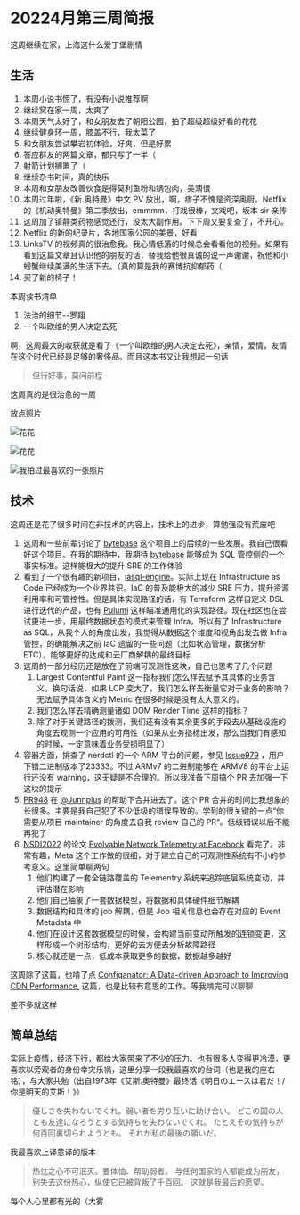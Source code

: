 # 20224月第三周简报

这周继续在家，上海这什么爱丁堡剧情

## 生活

1. 本周小说书慌了，有没有小说推荐啊
2. 继续窝在家一周，太爽了
3. 本周天气太好了，和女朋友去了朝阳公园，拍了超级超级好看的花花
4. 继续健身环一周，膝盖不行，我太菜了
5. 和女朋友尝试攀岩初体验，好爽，但是好累
6. 答应群友的两篇文章，都只写了一半（
7. 射箭计划搁置了（
8. 继续杂书时间，真的快乐
9. 本周和女朋友改善伙食是得莫利鱼粉和锅包肉，美滴很
10. 本周过年啦，《新.奥特曼》中文 PV 放出，啊，痞子不愧是资深奥厨。Netflix 的《机动奥特曼》第二季放出，emmmm，打戏很棒，文戏吧，坂本 sir 亲传
11. 这周加了镇静类药物感觉还行，没太大副作用。下下周又要复查了，不开心。
12. Netflix 的新的纪录片，各地国家公园的美景，好看
13. LinksTV 的视频真的很治愈我。我心情低落的时候总会看看他的视频。如果有看到这篇文章且认识他的朋友的话，替我给他很真诚的说一声谢谢，祝他和小螃蟹继续美满的生活下去。（真的算是我的赛博抗抑郁药（
14. 买了新的椅子！

本周读书清单

1. 法治的细节--罗翔
2. 一个叫欧维的男人决定去死

啊，这周最大的收获就是看了《一个叫欧维的男人决定去死》，亲情，爱情，友情 在这个时代已经是足够的奢侈品。而且这本书又让我想起一句话

> 但行好事，莫问前程

这周真的是很治愈的一周

放点照片

![花花](https://user-images.githubusercontent.com/7054676/163719535-aa073486-4f95-4a90-bb82-12a9c5c3bf82.jpg)

![花花](https://user-images.githubusercontent.com/7054676/163720814-ac201ced-9cfd-4e93-91f1-fbde549b6910.jpg)

![我拍过最喜欢的一张照片](https://user-images.githubusercontent.com/7054676/163719560-3cdf5039-c501-4c81-8997-7e7229883783.jpg)

## 技术

这周还是花了很多时间在非技术的内容上，技术上的进步，算勉强没有荒废吧

1. 这周和一些前辈讨论了 [bytebase](https://github.com/bytebase/bytebase) 这个项目上的后续的一些发展。我自己很看好这个项目。在我的期待中，我期待 [bytebase](https://github.com/bytebase/bytebase) 能够成为 SQL 管控侧的一个事实标准。这样能极大的提升 SRE 的工作体验
2. 看到了一个很有趣的新项目，[iasql-engine](https://github.com/iasql/iasql-engine)。实际上现在 Infrastructure as Code 已经成为一个业界共识。IaC 的普及能极大的减少 SRE 压力，提升资源利用率和可管控性。但是具体实现路径的话，有 Terraform 这样自定义 DSL 进行迭代的产品，也有 [Pulumi](https://github.com/pulumi/pulumi) 这样瞄准通用化的实现路径。现在社区也在尝试更进一步，用最终数据状态的模式来管理 Infra，所以有了 Infrastructure as SQL，从我个人的角度出发，我觉得从数据这个维度和视角出发去做 Infra 管控，的确能解决之前 IaC 遗留的一些问题（比如状态管理，数据分析 ETC），能够更好的达成和云厂商解耦的最终目标
3. 这周的一部分经历还是放在了前端可观测性这块，自己也思考了几个问题
    1. Largest Contentful Paint 这一指标我们怎么样去赋予其具体的业务含义。换句话说，如果 LCP 变大了，我们怎么样去衡量它对于业务的影响？无法赋予具体含义的 Metric 在很多时候是没有太大意义的。
    2. 我们怎么样去精确测量诸如 DOM Render Time 这样的指标？
    3. 除了对于关键路径的拨测，我们还有没有其余更多的手段去从基础设施的角度去观测一个应用的可用性（如果从业务指标出发，那么当我们有感知的时候，一定意味着业务受损明显了）
4. 容器方面，排查了 nerdctl 的一个 ARM 平台的问题，参见 [Issue979](https://github.com/containerd/nerdctl/issues/979) ，用户下错二进制版本了23333。不过 ARMv7 的二进制能够在 ARMV8 的平台上运行还没有 warning，这无疑是不合理的。所以我准备下周搞个 PR 去加强一下这块的提示
5. [PR948](https://github.com/containerd/nerdctl/pull/948) 在 [@Junnplus](https://twitter.com/junnplus) 的帮助下合并进去了。这个 PR 合并的时间比我想象的长很多。主要是我自己犯了不少低级的错误导致的。学到的很关键的一点“你需要从项目 maintainer 的角度去自我 review 自己的 PR“。低级错误以后不能再犯了
6. [NSDI2022](https://www.usenix.org/conference/nsdi22) 的论文 [Evolvable Network Telemetry at Facebook](https://www.usenix.org/conference/nsdi22/presentation/zhou) 看完了。非常有趣，Meta 这个工作做的很细，对于建立自己的可观测性系统有不小的参考意义。这里简单聊两句
    1. 他们构建了一套全链路覆盖的 Telementry 系统来追踪底层系统变动，并评估潜在影响
    2. 他们自己抽象了一套数据模型，将数据和具体硬件细节解耦
    3. 数据结构和具体的 job 解耦，但是 Job 相关信息也会存在对应的 Event Metadata 中
    4. 他们在设计这套数据模型的时候，会构建当前变动所触发的连锁变更，这样形成一个树形结构，更好的去方便去分析故障路径
    5. 核心就还是一点，低成本获取更多的数据，数据越多越好

这周除了这篇，也啃了点 [Configanator: A Data-driven Approach to Improving CDN Performance.](https://www.usenix.org/conference/nsdi22/presentation/naseer) 这篇，也是比较有意思的工作。等我啃完可以聊聊

差不多就这样

## 简单总结

实际上疫情，经济下行，都给大家带来了不少的压力。也有很多人变得更冷漠，更喜欢以旁观者的身份幸灾乐祸，这里分享一段我最喜欢的台词（也是我的座右铭），与大家共勉（出自1973年《艾斯.奥特曼》最终话《明日のエースは君だ！/你是明天的艾斯！》）

> 優しさを失わないでくれ。弱い者を労り互いに助け合い。
> どこの国の人とも友達になろうとする気持ちを失わないでくれ。
> たとえその気持ちが何百回裏切られようとも。
> それが私の最後の願いだ。

我最喜欢上译意译的版本

> 热忱之心不可泯灭。要体恤、帮助弱者。
> 与任何国家的人都能成为朋友，别失去这份热心，纵使它已被背叛了千百回。
> 这就是我最后的愿望。

每个人心里都有光的（大雾
